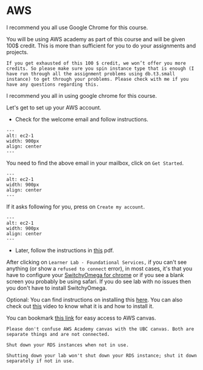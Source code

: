 # AWS

I recommend you all use Google Chrome for this course.

You will be using AWS academy as part of this course and will be given 100$ credit. This is more than sufficient for you to do your assignments and projects.


```{Warning}
If you get exhausted of this 100 $ credit, we won’t offer you more credits. So please make sure you spin instance type that is enough (I have run through all the assignment problems using db.t3.small instance) to get through your problems. Please check with me if you have any questions regarding this.
```

I recommend you all in using google chrome for this course. 

Let's get to set up your AWS account.

- Check for the welcome email and follow instructions.

```{figure} img/welcome.png
---
alt: ec2-1
width: 900px
align: center
---
```

You need to find the above email in your mailbox, click on `Get Started`.

```{figure} img/account.png
---
alt: ec2-1
width: 900px
align: center
---
```

If it asks following for you, press on `Create my account`.

```{figure} img/create.png
---
alt: ec2-1
width: 900px
align: center
---
```

- Later, follow the instructions in [this](https://canvas.ubc.ca/files/30825932/download?download_frd=1) pdf. 


After clicking on `Learner Lab - Foundational Services,` if you can't see anything (or show a `refused to connect` error), in most cases, it's that you have to configure your [SwitchyOmega for chrome](https://docs.aws.amazon.com/emr/latest/ManagementGuide/emr-connect-master-node-proxy.html) or if you see a blank screen you probably be using safari. If you do see lab with no issues then you don't have to install SwitchyOmega.

Optional: You can find instructions on installing this [here](https://docs.aws.amazon.com/emr/latest/ManagementGuide/emr-connect-master-node-proxy.html). You can also check out [this](https://www.youtube.com/watch?v=SZMcTaFzQZs) video to know what it is and how to install it.

You can bookmark [this link](https://awsacademy.instructure.com/login/canvas) for easy access to AWS canvas.

```{important}
Please don't confuse AWS Academy canvas with the UBC canvas. Both are separate things and are not connected.
```

```{Warning}
Shut down your RDS instances when not in use.
```

```{note}
Shutting down your lab won't shut down your RDS instance; shut it down separately if not in use.
```